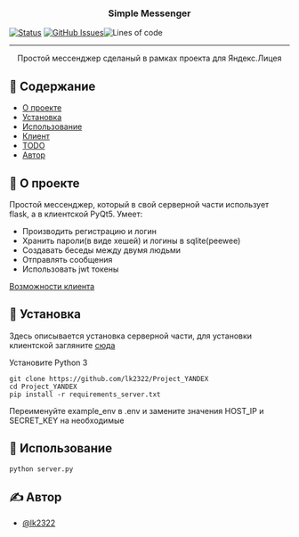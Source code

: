 
<h3 align="center">Simple Messenger</h3>

<div>

[![Status](https://img.shields.io/badge/status-active-success.svg)]() [![GitHub Issues](https://img.shields.io/github/issues/lk2322/Project_YANDEX)](https://github.com/lk2322/Project_YANDEX/issues)![Lines of code](https://img.shields.io/tokei/lines/github/lk2322/Project_YANDEX)

</div>

---

<p align="center"> Простой мессенджер сделаный в рамках проекта для Яндекс.Лицея
    <br> 
</p>

## 📝 Содержание

- [О проекте](#about)
- [Установка](#getting_started)
- [Использование](#usage)
- [Клиент](client/README.md)
- [TODO](https://trello.com/b/7IAf7cMK)
- [Автор](#authors)
## 🧐 О проекте <a name = "about"></a>

Простой мессенджер, который в свой серверной части использует flask, а в клиентской PyQt5. 
Умеет:
- Производить регистрацию и логин
- Хранить пароли(в виде хешей) и логины в sqlite(peewee)
- Создавать беседы между двумя людьми
- Отправлять сообщения
- Использовать jwt токены

[Возможности клиента](client/README.md#about)

## 🏁 Установка <a name = "getting_started"></a>
Здесь описывается установка серверной части, для установки клиентской загляните [сюда](client/README.md#getting_started)

Установите Python 3
```
git clone https://github.com/lk2322/Project_YANDEX
cd Project_YANDEX
pip install -r requirements_server.txt
```
Переименуйте example_env в .env и замените значения HOST_IP и SECRET_KEY на необходимые



## 🎈 Использование <a name="usage"></a>

```
python server.py
```


## ✍️ Автор <a name = "authors"></a>

- [@lk2322](https://github.com/lk2322)
